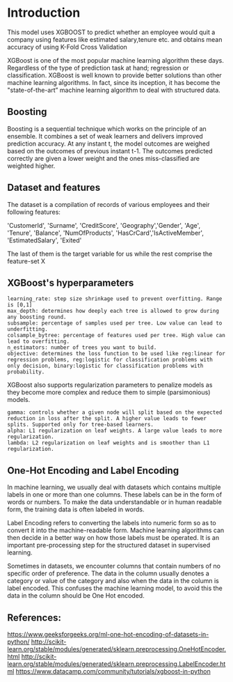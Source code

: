 # Introduction
This model uses XGBOOST to predict whether an employee would quit a company using features like estimated salary,tenure etc. and obtains mean accuracy of using K-Fold Cross Validation

XGBoost is one of the most popular machine learning algorithm these days. Regardless of the type of prediction task at hand; regression or classification.
XGBoost is well known to provide better solutions than other machine learning algorithms. In fact, since its inception, it has become the "state-of-the-art” machine learning algorithm to deal with structured data.

## Boosting

Boosting is a sequential technique which works on the principle of an ensemble. It combines a set of weak learners and delivers improved prediction accuracy. At any instant t, the model outcomes are weighed based on the outcomes of previous instant t-1. The outcomes predicted correctly are given a lower weight and the ones miss-classified are weighted higher.

## Dataset and features
The dataset is a compilation of records of various employees and their following features:

'CustomerId', 'Surname', 'CreditScore', 'Geography','Gender', 'Age', 'Tenure', 'Balance', 'NumOfProducts', 'HasCrCard','IsActiveMember', 'EstimatedSalary', 'Exited'

The last of them is the target variable for us while the rest comprise the feature-set X

## XGBoost's hyperparameters


    learning_rate: step size shrinkage used to prevent overfitting. Range is [0,1]
    max_depth: determines how deeply each tree is allowed to grow during any boosting round.
    subsample: percentage of samples used per tree. Low value can lead to underfitting.
    colsample_bytree: percentage of features used per tree. High value can lead to overfitting.
    n_estimators: number of trees you want to build.
    objective: determines the loss function to be used like reg:linear for regression problems, reg:logistic for classification problems with only decision, binary:logistic for classification problems with probability.

XGBoost also supports regularization parameters to penalize models as they become more complex and reduce them to simple (parsimonious) models.

    gamma: controls whether a given node will split based on the expected reduction in loss after the split. A higher value leads to fewer splits. Supported only for tree-based learners.
    alpha: L1 regularization on leaf weights. A large value leads to more regularization.
    lambda: L2 regularization on leaf weights and is smoother than L1 regularization.

## One-Hot Encoding and Label Encoding

In machine learning, we usually deal with datasets which contains multiple labels in one or more than one columns. These labels can be in the form of words or numbers. To make the data understandable or in human readable form, the training data is often labeled in words.

Label Encoding refers to converting the labels into numeric form so as to convert it into the machine-readable form. Machine learning algorithms can then decide in a better way on how those labels must be operated. It is an important pre-processing step for the structured dataset in supervised learning.

Sometimes in datasets, we encounter columns that contain numbers of no specific order of preference. The data in the column usually denotes a category or value of the category and also when the data in the column is label encoded. This confuses the machine learning model, to avoid this the data in the column should be One Hot encoded.


## References:
https://www.geeksforgeeks.org/ml-one-hot-encoding-of-datasets-in-python/
http://scikit-learn.org/stable/modules/generated/sklearn.preprocessing.OneHotEncoder.html
http://scikit-learn.org/stable/modules/generated/sklearn.preprocessing.LabelEncoder.html
https://www.datacamp.com/community/tutorials/xgboost-in-python
